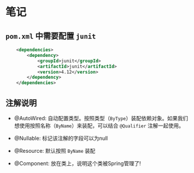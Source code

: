# 笔记
## `pom.xml` 中需要配置 `junit`
```xml
    <dependencies>
        <dependency>
            <groupId>junit</groupId>
            <artifactId>junit</artifactId>
            <version>4.12</version>
        </dependency>
    </dependencies>

```
## 注解说明
- @AutoWired: 自动配置类型。按照类型（`ByType`）装配依赖对象。如果我们想使用按照名称（`ByName`）来装配，可以结合 `@Qualifier` 注解一起使用。
- @Nullable: 标记该注解的字段可以为null
- @Resource: 默认按照 `ByName` 装配
  
- @Component: 放在类上，说明这个类被Spring管理了!

